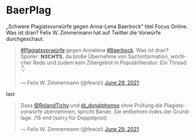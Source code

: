 # BaerPlag

„Schwere Plagiatsvorwürfe gegen Anna-Lena Baerbock“ titel Focus Online.
Was ist dran? Felix W. Zimmermann hat auf Twitter die Vorwürfe durchgeschaut.

<blockquote class="twitter-tweet" data-dnt="true" data-theme="light"><p lang="de" dir="ltr"><a href="https://twitter.com/hashtag/Plagiatsvorw%C3%BCrfe?src=hash&amp;ref_src=twsrc%5Etfw">#Plagiatsvorwürfe</a> gegen Annalena <a href="https://twitter.com/hashtag/Baerbock?src=hash&amp;ref_src=twsrc%5Etfw">#Baerbock</a>. Was ist dran?<br>Spoiler: 𝗡𝗜𝗖𝗛𝗧𝗦, da bloße Übernahme von Sachinformation, wörtlicher Rede und zudem kein Zitiergebot in Populärliteratur: Ein Thread: 👇</p>&mdash; Felix W. Zimmermann (@fewizi) <a href="https://twitter.com/fewizi/status/1409869123111342092?ref_src=twsrc%5Etfw">June 29, 2021</a></blockquote> <script async src="https://platform.twitter.com/widgets.js" charset="utf-8"></script> 

last

<blockquote class="twitter-tweet" data-conversation="none" data-dnt="true"><p lang="de" dir="ltr">Dass <a href="https://twitter.com/RolandTichy?ref_src=twsrc%5Etfw">@RolandTichy</a> und <a href="https://twitter.com/_donalphonso?ref_src=twsrc%5Etfw">@_donalphonso</a> ohne Prüfung die Plagiatsvorwürfe übernehmen, spricht Bände. Sie entbehren indes der Grundlage. /16 end (sorry für Doppelpost)</p>&mdash; Felix W. Zimmermann (@fewizi) <a href="https://twitter.com/fewizi/status/1409873298964553751?ref_src=twsrc%5Etfw">June 29, 2021</a></blockquote> <script async src="https://platform.twitter.com/widgets.js" charset="utf-8"></script> 